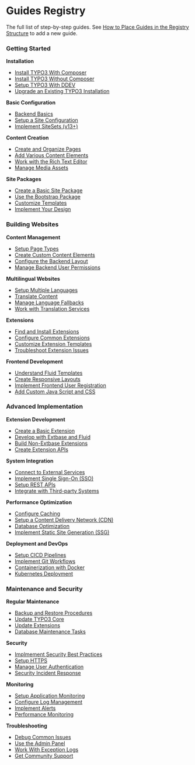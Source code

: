 # Guides Registry

The full list of step-by-step guides. See [How to Place Guides in the Registry Structure](../90Contribute/20ContributorGuide/50PlaceGuidesInTheStructure.md) to add a new guide.

### Getting Started

**Installation**

- [Install TYPO3 With Composer](../10GettingStarted/10Installation/10InstallTYPO3WithComposer/Index.md)
- [Install TYPO3 Without Composer](../10GettingStarted/10Installation/20InstallTYPO3WithoutComposer/Index.md)
- [Setup TYPO3 With DDEV](../10GettingStarted/10Installation/30SetUpTYPO3WithDDEV/Index.md)
- [Upgrade an Existing TYPO3 Installation](../10GettingStarted/10Installation/Index.md)

**Basic Configuration**

- [Backend Basics](../10GettingStarted/20BasicConfiguration/10BackendBasics/Index.md)
- [Setup a Site Configuration](../10GettingStarted/20BasicConfiguration/30SetUpASiteConfiguration/Index.md)
- [Implement SiteSets (v13+)](../10GettingStarted/20BasicConfiguration/Index.md)

**Content Creation**

- [Create and Organize Pages](../10GettingStarted/30ContentCreation/10CreateAndOrganizePages/Index.md)
- [Add Various Content Elements](../10GettingStarted/30ContentCreation/20AddVariousContentElements/Index.md)
- [Work with the Rich Text Editor](../10GettingStarted/30ContentCreation/30WorkWithTheRichTextEditor/Index.md)
- [Manage Media Assets](../10GettingStarted/30ContentCreation/40ManageMediaAssets/Index.md)

**Site Packages**

- [Create a Basic Site Package](../10GettingStarted/40SitePackages/10CreateABasicSitePackage/Index.md)
- [Use the Bootstrap Package](../10GettingStarted/40SitePackages/20UseTheBootstrapPackage/Index.md)
- [Customize Templates](../10GettingStarted/40SitePackages/30CustomizeTemplates/Index.md)
- [Implement Your Design](../10GettingStarted/40SitePackages/40ImplementYourDesign/Index.md)

### Building Websites

**Content Management**

- [Setup Page Types](../20BuildingWebsites/10ContentManagement/10SetUpPageTypes/Index.md)
- [Create Custom Content Elements](../20BuildingWebsites/10ContentManagement/20CreateCustomContentElements/Index.md)
- [Configure the Backend Layout](../20BuildingWebsites/10ContentManagement/30ConfigureTheBackendLayout/Index.md)
- [Manage Backend User Permissions](../20BuildingWebsites/10ContentManagement/40ManageBackendUserPermissions/Index.md)

**Multilingual Websites**

- [Setup Multiple Languages](../20BuildingWebsites/20MultilingualWebsites/10SetUpMultipleLanguages/Index.md)
- [Translate Content](../20BuildingWebsites/20MultilingualWebsites/20TranslateContent/Index.md)
- [Manage Language Fallbacks](../20BuildingWebsites/20MultilingualWebsites/30ManageLanguageFallbacks/Index.md)
- [Work with Translation Services](../20BuildingWebsites/20MultilingualWebsites/40WorkWithTranslationServices/Index.md)

**Extensions**

- [Find and Install Extensions](../20BuildingWebsites/30Extensions/10FindAndInstallExtensions/Index.md)
- [Configure Common Extensions](../20BuildingWebsites/30Extensions/20ConfigureCommonExtensions/Index.md)
- [Customize Extension Templates](../20BuildingWebsites/30Extensions/30CustomizeExtensionTemplates/Index.md)
- [Troubleshoot Extension Issues](../20BuildingWebsites/30Extensions/40TroubleshootExtensionIssues/Index.md)

**Frontend Development**

- [Understand Fluid Templates](../20BuildingWebsites/40FrontendDevelopment/10UnderstandFluidTemplates/Index.md)
- [Create Responsive Layouts](../20BuildingWebsites/40FrontendDevelopment/20CreateResponsiveLayouts/Index.md)
- [Implement Frontend User Registration](../20BuildingWebsites/40FrontendDevelopment/30ImplementFrontendUserRegistration/Index.md)
- [Add Custom Java Script and CSS](../20BuildingWebsites/40FrontendDevelopment/40AddCustomJavaScriptAndCSS/Index.md)

### Advanced Implementation

**Extension Development**

- [Create a Basic Extension](../30AdvancedImplementation/10ExtensionDevelopment/10CreateABasicExtension/Index.md)
- [Develop with Extbase and Fluid](../30AdvancedImplementation/10ExtensionDevelopment/20DevelopWithExtbaseAndFluid/Index.md)
- [Build Non-Extbase Extensions](../30AdvancedImplementation/10ExtensionDevelopment/30BuildNon-ExtbaseExtensions/Index.md)
- [Create Extension APIs](../30AdvancedImplementation/10ExtensionDevelopment/40CreateExtensionAPIs/Index.md)

**System Integration**

- [Connect to External Services](../30AdvancedImplementation/20SystemIntegration/10ConnectToExternalServices/Index.md)
- [Implement Single Sign-On (SSO)](../30AdvancedImplementation/20SystemIntegration/20ImplementSingleSign-On/Index.md)
- [Setup REST APIs](../30AdvancedImplementation/20SystemIntegration/30SetUpRESTAPIs/Index.md)
- [Integrate with Third-party Systems](../30AdvancedImplementation/20SystemIntegration/40IntegrateWithThird-partySystems/Index.md)

**Performance Optimization**

- [Configure Caching](../30AdvancedImplementation/30PerformanceOptimization/10ConfigureCaching/Index.md)
- [Setup a Content Delivery Network (CDN)](../30AdvancedImplementation/30PerformanceOptimization/20SetUpACDN/Index.md)
- [Database Optimization](../30AdvancedImplementation/30PerformanceOptimization/30DatabaseOptimization/Index.md)
- [Implement Static Site Generation (SSG)](../30AdvancedImplementation/30PerformanceOptimization/40ImplementStaticSiteGeneration/Index.md)

**Deployment and DevOps**

- [Setup CICD Pipelines](../30AdvancedImplementation/40DeploymentAndDevOps/10SetUpCICDPipelines/Index.md)
- [Implement Git Workflows](../30AdvancedImplementation/40DeploymentAndDevOps/20ImplementGitWorkflows/Index.md)
- [Containerization with Docker](../30AdvancedImplementation/40DeploymentAndDevOps/30ContainerizationWithDocker/Index.md)
- [Kubernetes Deployment](../30AdvancedImplementation/40DeploymentAndDevOps/40KubernetesDeployment/Index.md)

### Maintenance and Security

**Regular Maintenance**

- [Backup and Restore Procedures](../40MaintenanceAndSecurity/10RegularMaintenance/10BackupAndRestoreProcedures/Index.md)
- [Update TYPO3 Core](../40MaintenanceAndSecurity/10RegularMaintenance/20UpdateTYPO3Core/Index.md)
- [Update Extensions](../40MaintenanceAndSecurity/10RegularMaintenance/30UpdateExtensions/Index.md)
- [Database Maintenance Tasks](../40MaintenanceAndSecurity/10RegularMaintenance/40DatabaseMaintenanceTasks/Index.md)

**Security**

- [Implmement Security Best Practices](../40MaintenanceAndSecurity/20Security/10ImplementSecurityBestPractices/Index.md)
- [Setup HTTPS](../40MaintenanceAndSecurity/20Security/20SetUpHTTPS/Index.md)
- [Manage User Authentication](../40MaintenanceAndSecurity/20Security/30ManageUserAuthentication/Index.md)
- [Security Incident Response](../40MaintenanceAndSecurity/20Security/40SecurityIncidentResponse/Index.md)

**Monitoring**

- [Setup Application Monitoring](../40MaintenanceAndSecurity/30Monitoring/10SetUpApplicationMonitoring/Index.md)
- [Configure Log Management](../40MaintenanceAndSecurity/30Monitoring/20ConfigureLogManagement/Index.md)
- [Implement Alerts](../40MaintenanceAndSecurity/30Monitoring/30ImplementAlerts/Index.md)
- [Performance Monitoring](../40MaintenanceAndSecurity/30Monitoring/40PerformanceMonitoring/Index.md)

**Troubleshooting**

- [Debug Common Issues](../40MaintenanceAndSecurity/40Troubleshooting/10DebugCommonIssues/Index.md)
- [Use the Admin Panel](../40MaintenanceAndSecurity/40Troubleshooting/20UseTheAdminPanel/Index.md)
- [Work With Exception Logs](../40MaintenanceAndSecurity/40Troubleshooting/30WorkWithExceptionLogs/Index.md)
- [Get Community Support](../40MaintenanceAndSecurity/40Troubleshooting/40GetCommunitySupport/Index.md)
